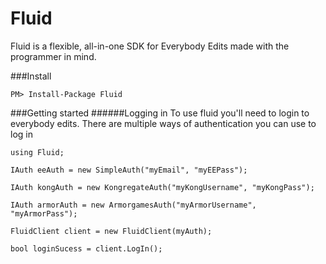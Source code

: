 # Fluid
Fluid is a flexible, all-in-one SDK for Everybody Edits made with the programmer in mind.

###Install
```
PM> Install-Package Fluid
```

###Getting started
######Logging in
To use fluid you'll need to login to everybody edits. There are multiple ways of authentication you can
use to log in

```cshsarp
using Fluid;

IAuth eeAuth = new SimpleAuth("myEmail", "myEEPass");

IAuth kongAuth = new KongregateAuth("myKongUsername", "myKongPass");

IAuth armorAuth = new ArmorgamesAuth("myArmorUsername", "myArmorPass");

FluidClient client = new FluidClient(myAuth);

bool loginSucess = client.LogIn();

```
